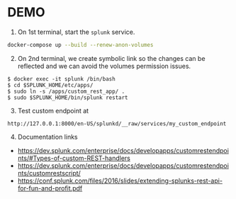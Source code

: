 # DEMO

1. On 1st terminal, start the `splunk` service.

```sh
docker-compose up --build --renew-anon-volumes
```

2. On 2nd terminal, we create symbolic link so the changes can be reflected and we can avoid the volumes permission issues.

```
$ docker exec -it splunk /bin/bash
$ cd $SPLUNK_HOME/etc/apps/
$ sudo ln -s /apps/custom_rest_app/ .
$ sudo $SPLUNK_HOME/bin/splunk restart
```

3. Test custom endpoint at

```
http://127.0.0.1:8000/en-US/splunkd/__raw/services/my_custom_endpoint
```

4. Documentation links

- https://dev.splunk.com/enterprise/docs/developapps/customrestendpoints/#Types-of-custom-REST-handlers
- https://dev.splunk.com/enterprise/docs/developapps/customrestendpoints/customrestscript/
- https://conf.splunk.com/files/2016/slides/extending-splunks-rest-api-for-fun-and-profit.pdf
